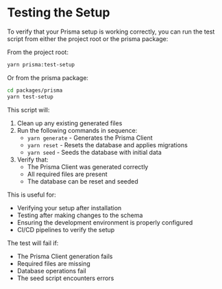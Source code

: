 # Testing the Setup

To verify that your Prisma setup is working correctly, you can run the test script from either the project root or the prisma package:

From the project root:
```bash
yarn prisma:test-setup
```

Or from the prisma package:
```bash
cd packages/prisma
yarn test-setup
```

This script will:
1. Clean up any existing generated files
2. Run the following commands in sequence:
   - `yarn generate` - Generates the Prisma Client
   - `yarn reset` - Resets the database and applies migrations
   - `yarn seed` - Seeds the database with initial data
3. Verify that:
   - The Prisma Client was generated correctly
   - All required files are present
   - The database can be reset and seeded

This is useful for:
- Verifying your setup after installation
- Testing after making changes to the schema
- Ensuring the development environment is properly configured
- CI/CD pipelines to verify the setup

The test will fail if:
- The Prisma Client generation fails
- Required files are missing
- Database operations fail
- The seed script encounters errors 
